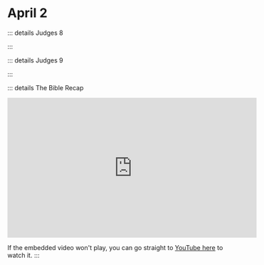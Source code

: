 # April 2

::: details Judges 8
<!--@include: @/bible/translations/bsb/07_jdg/008.md-->
:::

::: details Judges 9
<!--@include: @/bible/translations/bsb/07_jdg/009.md-->
:::

::: details The Bible Recap
<iframe width="560" height="315" src="https://www.youtube.com/embed/9Y0TP4mLYd8" title="YouTube video player" frameborder="0" allow="accelerometer; autoplay; clipboard-write; encrypted-media; gyroscope; picture-in-picture; web-share" referrerpolicy="strict-origin-when-cross-origin" allowfullscreen></iframe>

If the embedded video won't play, you can go straight to [YouTube here](https://youtu.be/9Y0TP4mLYd8) to watch it.
:::